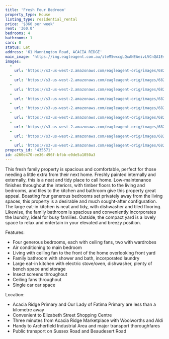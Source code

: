 ```yaml
---
title: 'Fresh Four Bedroom'
property_type: House
listing_type: residential_rental
price: '$360 per week'
rent: '360.0'
bedrooms: 4
bathrooms: 1
cars: 0
status: Let
address: '61 Mannington Road, ACACIA RIDGE'
main_image: 'https://img.eagleagent.com.au/iteM5wxcgLQxANEAeivLVCnQA1E=/1280x854/smart/https://s3-us-west-2.amazonaws.com/eagleagent-orig/images/6825728/425933730-image-M.jpg'
images:
  -
    url: 'https://s3-us-west-2.amazonaws.com/eagleagent-orig/images/6825736/425933730-image-H.jpg'
  -
    url: 'https://s3-us-west-2.amazonaws.com/eagleagent-orig/images/6825735/425933730-image-G.jpg'
  -
    url: 'https://s3-us-west-2.amazonaws.com/eagleagent-orig/images/6825734/425933730-image-F.jpg'
  -
    url: 'https://s3-us-west-2.amazonaws.com/eagleagent-orig/images/6825733/425933730-image-E.jpg'
  -
    url: 'https://s3-us-west-2.amazonaws.com/eagleagent-orig/images/6825732/425933730-image-D.jpg'
  -
    url: 'https://s3-us-west-2.amazonaws.com/eagleagent-orig/images/6825731/425933730-image-C.jpg'
  -
    url: 'https://s3-us-west-2.amazonaws.com/eagleagent-orig/images/6825730/425933730-image-B.jpg'
  -
    url: 'https://s3-us-west-2.amazonaws.com/eagleagent-orig/images/6825729/425933730-image-A.jpg'
  -
    url: 'https://s3-us-west-2.amazonaws.com/eagleagent-orig/images/6825728/425933730-image-M.jpg'
property_id: '435571'
id: a260e470-ee36-496f-bfbb-e0de5a1050a3
---
```

This fresh family property is spacious and comfortable, perfect for those needing a little extra from their next home. Freshly painted internally and externally, this is a neat and tidy place to call home. Low-maintenance finishes throughout the interiors, with timber floors to the living and bedrooms, and tiles to the kitchen and bathroom give this property great appeal. Boasting four generous bedrooms set privately away from the living spaces, this property is a desirable and much sought-after configuration. The large eat-in kitchen is neat and tidy, with dishwasher and tiled flooring. Likewise, the family bathroom is spacious and conveniently incorporates the laundry, ideal for busy families.  Outside, the compact yard is a lovely space to relax and entertain in your elevated and breezy position.

Features:

*  Four generous bedrooms, each with ceiling fans, two with wardrobes
*  Air conditioning to main bedroom
*  Living with ceiling fan to the front of the home overlooking front yard
*  Family bathroom with shower and bath, incorporated laundry
*  Large eat-in kitchen with electric stove/oven, dishwasher, plenty of bench space and storage
*  Insect screens throughout
*  Ceiling fans throughout
*  Single car car space

Location:

*  Acacia Ridge Primary and Our Lady of Fatima Primary are less than a kilometre away
*  Convenient to Elizabeth Street Shopping Centre
*  Three minutes from Acacia Ridge Marketplace with Woolworths and Aldi
*  Handy to Archerfield Industrial Area and major transport thoroughfares
*  Public transport on Sussex Road and Beaudesert Road